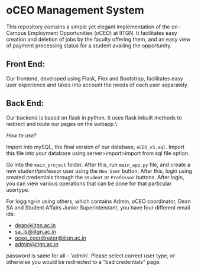 # oCEO Management System

This repository contains a simple yet elegant implementation of the on-Campus Employment Opportunities (oCEO) at IITGN. It facilitates easy creation and deletion of jobs by the faculty offering them, and an easy view of payment processing status for a student availing the opportunity.

## Front End:
Our frontend, developed using Flask, Flex and Bootstrap, facilitates easy user experience and takes into account the needs of each user separately. 


## Back End:
Our backend is based on flask in python. It uses flask inbuilt methods to redirect and route our pages on the webapp.\

*How to use?* 

Import into mySQL, the final version of our database, ```oCEO_v5.sql```. Import this file into your database using server>import>import from sql file option.

Go into the ```main_project``` folder. After this, run ```main_app.py``` file, and create a new student/professor user using the ```New User``` button. After this, login using created credentials through the ```Student``` or ```Professor``` buttons. After login, you can view various operations that can be done for that particular usertype.

For logging-in using others, which contains Admin, oCEO coordinator, Dean SA and Student Affairs Junior Superintendant, you have four different email ids:

- dean@iitgn.ac.in
- sa_js@iitgn.ac.in
- oceo_coordinator@iitgn.ac.in
- admin@iitgn.ac.in

password is same for all - 'admin'. Please select correct user type, or otherwise you would be redirected to a "bad credentials" page.
